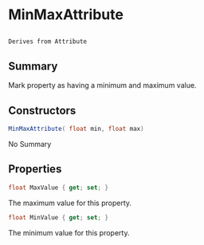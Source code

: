 # MinMaxAttribute

## 
```c#
Derives from Attribute
```

## Summary

Mark property as having a minimum and maximum value.
## Constructors

```c#
MinMaxAttribute( float min, float max) 
```
No Summary
## Properties

```c#
float MaxValue { get; set; } 
```
The maximum value for this property.
```c#
float MinValue { get; set; } 
```
The minimum value for this property.
